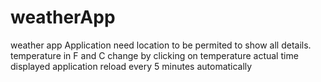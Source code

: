 # weatherApp
weather app
Application need location to be permited to show all details.
temperature in F and C change by clicking on temperature
actual time displayed
application reload every 5 minutes automatically
